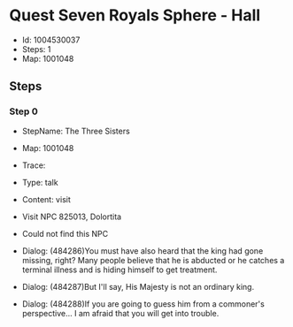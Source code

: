 # Quest Seven Royals Sphere - Hall

- Id: 1004530037
- Steps: 1
- Map: 1001048

## Steps

### Step 0
- StepName:  The Three Sisters
- Map:  1001048
- Trace:  
- Type:  talk
- Content:  visit
- Visit NPC 825013, Dolortita

- Could not find this NPC
- Dialog: (484286)You must have also heard that the king had gone missing, right? Many people believe that he is abducted or he catches a terminal illness and is hiding himself to get treatment.
- Dialog: (484287)But I'll say, His Majesty is not an ordinary king.
- Dialog: (484288)If you are going to guess him from a commoner's perspective... I am afraid that you will get into trouble.



